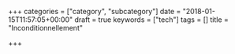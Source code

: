 +++
categories = ["category", "subcategory"]
date = "2018-01-15T11:57:05+00:00"
draft = true
keywords = ["tech"]
tags = []
title = "Inconditionnellement"

+++

<!--more-->
